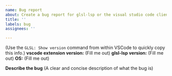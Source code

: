```yaml
---
name: Bug report
about: Create a bug report for glsl-lsp or the visual studio code client extension
title: ''
labels: bug
assignees: ''

---
```


(Use the `GLSL: Show version` command from within VSCode to quickly copy this info.)
**vscode extension version:** (Fill me out)
**glsl-lsp version:** (Fill me out)
**OS:** (Fill me out)

**Describe the bug**
(A clear and concise description of what the bug is)
